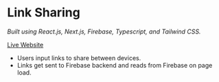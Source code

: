 # Link Sharing

*Built using React.js, Next.js, Firebase, Typescript, and Tailwind CSS.*

[Live Website](https://link-sharing-brandon.vercel.app/)

- Users input links to share between devices.
- Links get sent to Firebase backend and reads from Firebase on page load.
